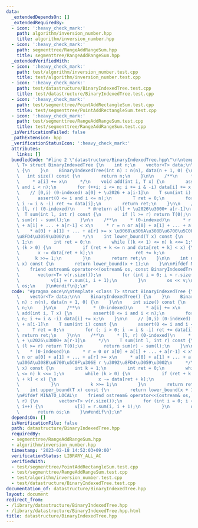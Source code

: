 ```yaml
---
data:
  _extendedDependsOn: []
  _extendedRequiredBy:
  - icon: ':heavy_check_mark:'
    path: algorithm/inversion_number.hpp
    title: algorithm/inversion_number.hpp
  - icon: ':heavy_check_mark:'
    path: segmenttree/RangeAddRangeSum.hpp
    title: segmenttree/RangeAddRangeSum.hpp
  _extendedVerifiedWith:
  - icon: ':heavy_check_mark:'
    path: test/algorithm/inversion_number.test.cpp
    title: test/algorithm/inversion_number.test.cpp
  - icon: ':heavy_check_mark:'
    path: test/datastructure/BinaryIndexedTree.test.cpp
    title: test/datastructure/BinaryIndexedTree.test.cpp
  - icon: ':heavy_check_mark:'
    path: test/segmenttree/PointAddRectangleSum.test.cpp
    title: test/segmenttree/PointAddRectangleSum.test.cpp
  - icon: ':heavy_check_mark:'
    path: test/segmenttree/RangeAddRangeSum.test.cpp
    title: test/segmenttree/RangeAddRangeSum.test.cpp
  _isVerificationFailed: false
  _pathExtension: hpp
  _verificationStatusIcon: ':heavy_check_mark:'
  attributes:
    links: []
  bundledCode: "#line 2 \"datastructure/BinaryIndexedTree.hpp\"\n\ntemplate <class\
    \ T> struct BinaryIndexedTree {\n    int n;\n    vector<T> data;\n\n    BinaryIndexedTree()\
    \ {\n    }\n    BinaryIndexedTree(int n) : n(n), data(n + 1, 0) {\n    }\n\n \
    \   int size() const {\n        return n;\n    }\n\n    /**\n     * (0-indexed)\n\
    \     * a[i] += x\n     */\n    void add(int i, T x) {\n        assert(0 <= i\
    \ and i < n);\n        for (++i; i <= n; i += i & -i) data[i] += x;\n    }\n\n\
    \    // [0,i) (0-indexed) a[0] + \u2026 + a[i-1]\n    T sum(int i) const {\n \
    \       assert(0 <= i and i <= n);\n        T ret = 0;\n        for (; i > 0;\
    \ i -= i & -i) ret += data[i];\n        return ret;\n    }\n\n    /**\n     *\
    \ [l, r) (0-indexed)\n     * @return a[l] + \u2026\u3000+ a[r-1]\n     */\n  \
    \  T sum(int l, int r) const {\n        if (l >= r) return T(0);\n        return\
    \ sum(r) - sum(l);\n    }\n\n    /**\n     * (0-indexed)\n     * r = 0 or a[0]\
    \ + a[1] + ... + a[r-1] < x\n     * r = n or a[0] + a[1] + ... + a[r] >= x\n \
    \    * a[0] + a[1] + ... + a[r] >= x \u3068\u306A\u308B\u6700\u5C0F\u306E r \u3092\
    \u8FD4\u3059\u3002\n     */\n    int lower_bound(T x) const {\n        int k =\
    \ 1;\n        int ret = 0;\n        while ((k << 1) <= n) k <<= 1;\n        while\
    \ (k > 0) {\n            if (ret + k <= n and data[ret + k] < x) {\n         \
    \       x -= data[ret + k];\n                ret += k;\n            }\n      \
    \      k >>= 1;\n        }\n        return ret;\n    }\n\n    int upper_bound(T\
    \ x) const {\n        return lower_bound(x + 1);\n    }\n\n#ifdef MINATO_LOCAL\n\
    \    friend ostream& operator<<(ostream& os, const BinaryIndexedTree& r) {\n \
    \       vector<T> v(r.size());\n        for (int i = 0; i < r.size(); i++) {\n\
    \            v[i] = r.sum(i, i + 1);\n        }\n        os << v;\n        return\
    \ os;\n    }\n#endif\n};\n"
  code: "#pragma once\n\ntemplate <class T> struct BinaryIndexedTree {\n    int n;\n\
    \    vector<T> data;\n\n    BinaryIndexedTree() {\n    }\n    BinaryIndexedTree(int\
    \ n) : n(n), data(n + 1, 0) {\n    }\n\n    int size() const {\n        return\
    \ n;\n    }\n\n    /**\n     * (0-indexed)\n     * a[i] += x\n     */\n    void\
    \ add(int i, T x) {\n        assert(0 <= i and i < n);\n        for (++i; i <=\
    \ n; i += i & -i) data[i] += x;\n    }\n\n    // [0,i) (0-indexed) a[0] + \u2026\
    \ + a[i-1]\n    T sum(int i) const {\n        assert(0 <= i and i <= n);\n   \
    \     T ret = 0;\n        for (; i > 0; i -= i & -i) ret += data[i];\n       \
    \ return ret;\n    }\n\n    /**\n     * [l, r) (0-indexed)\n     * @return a[l]\
    \ + \u2026\u3000+ a[r-1]\n     */\n    T sum(int l, int r) const {\n        if\
    \ (l >= r) return T(0);\n        return sum(r) - sum(l);\n    }\n\n    /**\n \
    \    * (0-indexed)\n     * r = 0 or a[0] + a[1] + ... + a[r-1] < x\n     * r =\
    \ n or a[0] + a[1] + ... + a[r] >= x\n     * a[0] + a[1] + ... + a[r] >= x \u3068\
    \u306A\u308B\u6700\u5C0F\u306E r \u3092\u8FD4\u3059\u3002\n     */\n    int lower_bound(T\
    \ x) const {\n        int k = 1;\n        int ret = 0;\n        while ((k << 1)\
    \ <= n) k <<= 1;\n        while (k > 0) {\n            if (ret + k <= n and data[ret\
    \ + k] < x) {\n                x -= data[ret + k];\n                ret += k;\n\
    \            }\n            k >>= 1;\n        }\n        return ret;\n    }\n\n\
    \    int upper_bound(T x) const {\n        return lower_bound(x + 1);\n    }\n\
    \n#ifdef MINATO_LOCAL\n    friend ostream& operator<<(ostream& os, const BinaryIndexedTree&\
    \ r) {\n        vector<T> v(r.size());\n        for (int i = 0; i < r.size();\
    \ i++) {\n            v[i] = r.sum(i, i + 1);\n        }\n        os << v;\n \
    \       return os;\n    }\n#endif\n};\n"
  dependsOn: []
  isVerificationFile: false
  path: datastructure/BinaryIndexedTree.hpp
  requiredBy:
  - segmenttree/RangeAddRangeSum.hpp
  - algorithm/inversion_number.hpp
  timestamp: '2023-02-18 14:52:03+09:00'
  verificationStatus: LIBRARY_ALL_AC
  verifiedWith:
  - test/segmenttree/PointAddRectangleSum.test.cpp
  - test/segmenttree/RangeAddRangeSum.test.cpp
  - test/algorithm/inversion_number.test.cpp
  - test/datastructure/BinaryIndexedTree.test.cpp
documentation_of: datastructure/BinaryIndexedTree.hpp
layout: document
redirect_from:
- /library/datastructure/BinaryIndexedTree.hpp
- /library/datastructure/BinaryIndexedTree.hpp.html
title: datastructure/BinaryIndexedTree.hpp
---
```

